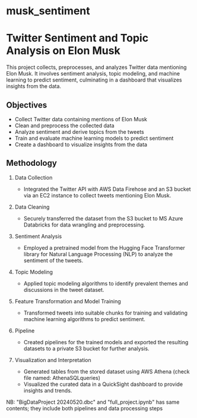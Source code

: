 # musk_sentiment

# Twitter Sentiment and Topic Analysis on Elon Musk

This project collects, preprocesses, and analyzes Twitter data mentioning Elon Musk. It involves sentiment analysis, topic modeling, and machine learning to predict sentiment, culminating in a dashboard that visualizes insights from the data.

## Objectives

- Collect Twitter data containing mentions of Elon Musk
- Clean and preprocess the collected data
- Analyze sentiment and derive topics from the tweets
- Train and evaluate machine learning models to predict sentiment
- Create a dashboard to visualize insights from the data

## Methodology

1. Data Collection
   - Integrated the Twitter API with AWS Data Firehose and an S3 bucket via an EC2 instance to collect tweets mentioning Elon Musk.

2. Data Cleaning
   - Securely transferred the dataset from the S3 bucket to MS Azure Databricks for data wrangling and preprocessing.

3. Sentiment Analysis
   - Employed a pretrained model from the Hugging Face Transformer library for Natural Language Processing (NLP) to analyze the sentiment of the tweets.

4. Topic Modeling
   - Applied topic modeling algorithms to identify prevalent themes and discussions in the tweet dataset.

5. Feature Transformation and Model Training
   - Transformed tweets into suitable chunks for training and validating machine learning algorithms to predict sentiment.

6. Pipeline
   - Created pipelines for the trained models and exported the resulting datasets to a private S3 bucket for further analysis.

7. Visualization and Interpretation
   - Generated tables from the stored dataset using AWS Athena (check file named: AthenaSQLqueries)
   - Visualized the curated data in a QuickSight dashboard to provide insights and trends.

NB: "BigDataProject 20240520.dbc" and "full_project.ipynb" has same contents; they include both pipelines and data processing steps
